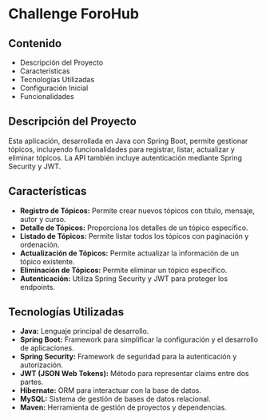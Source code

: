 # Challenge ForoHub

## Contenido
- Descripción del Proyecto
- Características
- Tecnologías Utilizadas
- Configuración Inicial
- Funcionalidades

## Descripción del Proyecto
Esta aplicación, desarrollada en Java con Spring Boot, permite gestionar tópicos, incluyendo funcionalidades para registrar, listar, actualizar y eliminar tópicos. La API también incluye autenticación mediante Spring Security y JWT.

## Características
- **Registro de Tópicos:** Permite crear nuevos tópicos con título, mensaje, autor y curso.
- **Detalle de Tópicos:** Proporciona los detalles de un tópico específico.
- **Listado de Tópicos:** Permite listar todos los tópicos con paginación y ordenación.
- **Actualización de Tópicos:** Permite actualizar la información de un tópico existente.
- **Eliminación de Tópicos:** Permite eliminar un tópico específico.
- **Autenticación:** Utiliza Spring Security y JWT para proteger los endpoints.

## Tecnologías Utilizadas
- **Java:** Lenguaje principal de desarrollo.
- **Spring Boot:** Framework para simplificar la configuración y el desarrollo de aplicaciones.
- **Spring Security:** Framework de seguridad para la autenticación y autorización.
- **JWT (JSON Web Tokens):** Método para representar claims entre dos partes.
- **Hibernate:** ORM para interactuar con la base de datos.
- **MySQL:** Sistema de gestión de bases de datos relacional.
- **Maven:** Herramienta de gestión de proyectos y dependencias.

